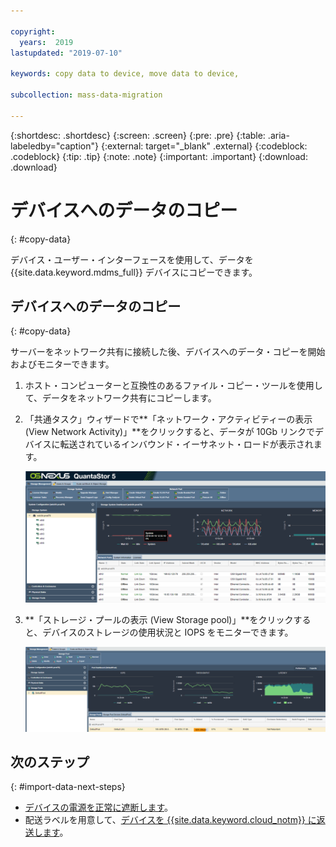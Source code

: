 ```yaml
---

copyright:
  years:  2019
lastupdated: "2019-07-10"

keywords: copy data to device, move data to device, 

subcollection: mass-data-migration

---
```


{:shortdesc: .shortdesc}
{:screen: .screen}
{:pre: .pre}
{:table: .aria-labeledby="caption"}
{:external: target="_blank" .external}
{:codeblock: .codeblock}
{:tip: .tip}
{:note: .note}
{:important: .important}
{:download: .download}

# デバイスへのデータのコピー
{: #copy-data}

デバイス・ユーザー・インターフェースを使用して、データを {{site.data.keyword.mdms_full}} デバイスにコピーできます。

## デバイスへのデータのコピー
{: #copy-data}

サーバーをネットワーク共有に接続した後、デバイスへのデータ・コピーを開始およびモニターできます。

1. ホスト・コンピューターと互換性のあるファイル・コピー・ツールを使用して、データをネットワーク共有にコピーします。
2. 「共通タスク」ウィザードで**「ネットワーク・アクティビティーの表示 (View Network Activity)」**をクリックすると、データが 10Gb リンクでデバイスに転送されているインバウンド・イーサネット・ロードが表示されます。
   
    ![アクティビティーの表示](images/NetworkPerf.png)
3. **「ストレージ・プールの表示 (View Storage pool)」**をクリックすると、デバイスのストレージの使用状況と IOPS をモニターできます。
   
    ![ストレージ・プールの表示](images/PoolPerf.png)

## 次のステップ
{: #import-data-next-steps}

- [デバイスの電源を正常に遮断します](/docs/infrastructure/mass-data-migration?topic=mass-data-migration-disconnect-device)。
- 配送ラベルを用意して、[デバイスを {{site.data.keyword.cloud_notm}} に返送します](/docs/infrastructure/mass-data-migration?topic=mass-data-migration-ship-device)。
